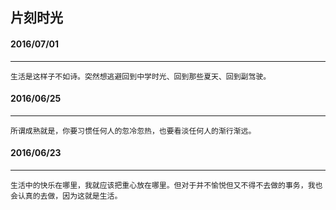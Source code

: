 

## 片刻时光


#### 2016/07/01
***

	生活是这样子不如诗。突然想逃避回到中学时光、回到那些夏天、回到副驾驶。

#### 2016/06/25
***

	所谓成熟就是，你要习惯任何人的忽冷忽热，也要看淡任何人的渐行渐远。

#### 2016/06/23
***

	生活中的快乐在哪里，我就应该把重心放在哪里。但对于并不愉悦但又不得不去做的事务，我也会认真的去做，因为这就是生活。